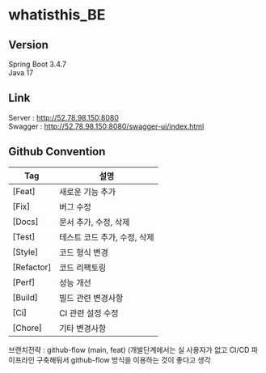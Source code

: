 # whatisthis_BE

## Version
Spring Boot 3.4.7 <br>
Java 17 <br>

## Link
Server : http://52.78.98.150:8080<br>
Swagger : http://52.78.98.150:8080/swagger-ui/index.html

## Github Convention
| Tag        | 설명                      |
|------------|---------------------------|
| [Feat]     | 새로운 기능 추가           |
| [Fix]      | 버그 수정                  |
| [Docs]     | 문서 추가, 수정, 삭제      |
| [Test]     | 테스트 코드 추가, 수정, 삭제 |
| [Style]    | 코드 형식 변경             |
| [Refactor] | 코드 리팩토링              |
| [Perf]     | 성능 개선                  |
| [Build]    | 빌드 관련 변경사항         |
| [Ci]       | CI 관련 설정 수정          |
| [Chore]    | 기타 변경사항              |


브랜치전략 : github-flow (main, feat)
(개발단계에서는 실 사용자가 없고 CI/CD 파이프라인 구축해둬서 github-flow 방식을 이용하는 것이 좋다고 생각
